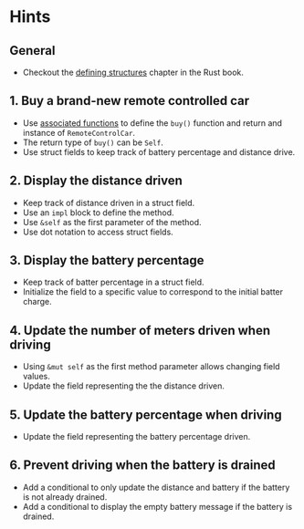 # Hints

## General

- Checkout the [defining structures][def-struct] chapter in the Rust book.

## 1. Buy a brand-new remote controlled car

- Use [associated functions][assoc-fn] to define the `buy()` function and return
  and instance of `RemoteControlCar`.
- The return type of `buy()` can be `Self`.
- Use struct fields to keep track of battery percentage and distance drive.

## 2. Display the distance driven

- Keep track of distance driven in a struct field.
- Use an `impl` block to define the method.
- Use `&self` as the first parameter of the method.
- Use dot notation to access struct fields.

## 3. Display the battery percentage

- Keep track of batter percentage in a struct field.
- Initialize the field to a specific value to correspond to the initial batter
  charge.

## 4. Update the number of meters driven when driving

- Using `&mut self` as the first method parameter allows changing field values.
- Update the field representing the the distance driven.

## 5. Update the battery percentage when driving

- Update the field representing the battery percentage driven.

## 6. Prevent driving when the battery is drained

- Add a conditional to only update the distance and battery if the battery is not already drained.
- Add a conditional to display the empty battery message if the battery is drained.

[def-struct]:
    https://doc.rust-lang.org/book/ch05-01-defining-structs.html?highlight=struct#defining-and-instantiating-structs
[assoc-fn]:
    https://doc.rust-lang.org/book/ch05-03-method-syntax.html#associated-functions
